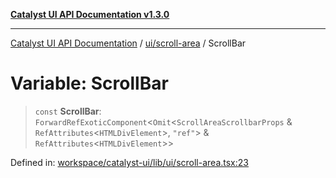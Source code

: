 [**Catalyst UI API Documentation v1.3.0**](../../../README.md)

---

[Catalyst UI API Documentation](../../../README.md) / [ui/scroll-area](../README.md) / ScrollBar

# Variable: ScrollBar

> `const` **ScrollBar**: `ForwardRefExoticComponent`\<`Omit`\<`ScrollAreaScrollbarProps` & `RefAttributes`\<`HTMLDivElement`\>, `"ref"`\> & `RefAttributes`\<`HTMLDivElement`\>\>

Defined in: [workspace/catalyst-ui/lib/ui/scroll-area.tsx:23](https://github.com/TheBranchDriftCatalyst/catalyst-ui/blob/main/lib/ui/scroll-area.tsx#L23)
